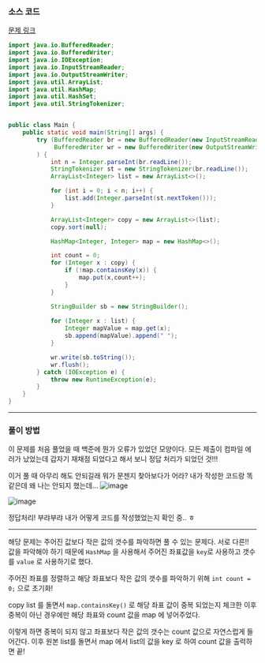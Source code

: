 ### 소스 코드

[문제 링크](https://www.acmicpc.net/problem/18870)

```java
import java.io.BufferedReader;
import java.io.BufferedWriter;
import java.io.IOException;
import java.io.InputStreamReader;
import java.io.OutputStreamWriter;
import java.util.ArrayList;
import java.util.HashMap;
import java.util.HashSet;
import java.util.StringTokenizer;


public class Main {
    public static void main(String[] args) {
        try (BufferedReader br = new BufferedReader(new InputStreamReader(System.in));
             BufferedWriter wr = new BufferedWriter(new OutputStreamWriter(System.out))
        ) {
            int n = Integer.parseInt(br.readLine());
            StringTokenizer st = new StringTokenizer(br.readLine());
            ArrayList<Integer> list = new ArrayList<>();

            for (int i = 0; i < n; i++) {
                list.add(Integer.parseInt(st.nextToken()));
            }

            ArrayList<Integer> copy = new ArrayList<>(list);
            copy.sort(null);

            HashMap<Integer, Integer> map = new HashMap<>();

            int count = 0;
            for (Integer x : copy) {
                if (!map.containsKey(x)) {
                    map.put(x,count++);
                }
            }

            StringBuilder sb = new StringBuilder();
            
            for (Integer x : list) {
                Integer mapValue = map.get(x);
                sb.append(mapValue).append(" ");
            }

            wr.write(sb.toString());
            wr.flush();
        } catch (IOException e) {
            throw new RuntimeException(e);
        }
    }
}
```

---

### 풀이 방법

이 문제를 처음 풀었을 때 백준에 뭔가 오류가 있었던 모양이다. 모든 제출이 컴파일 에러가 났었는데 갑자기 재채점 되었다고 해서 보니 정답 처리가 되었던 것!!!

이거 풀 때 아무리 해도 안되길래 뭐가 문젠지 찾아보다가 어라? 내가 작성한 코드랑 똑같은데 왜 나는 안되지 했는데...
![image](https://github.com/user-attachments/assets/bce9cdd7-2f00-4c63-afdc-f2d26ced53b5)

![image](https://github.com/user-attachments/assets/b7de3c60-a3ae-495f-b8cd-6651ff005e34)

정답처리! 부랴부랴 내가 어떻게 코드를 작성했었는지 확인 중.. ㅎ

---

해당 문제는 주어진 값보다 작은 값의 갯수를 파악하면 풀 수 있는 문제다. 서로 다른!! 값을 파악해야 하기 때문에 `HashMap` 을 사용해서 주어진 좌표값을 `key`로 사용하고 갯수를 `value` 로 사용하기로 했다.

주어진 좌표를 정렬하고 해당 좌표보다 작은 값의 갯수를 파악하기 위해 `int count = 0;` 으로 초기화! 

copy list 를 돌면서 `map.containsKey()` 로 해당 좌표 값이 중복 되었는지 체크한 이후 중복이 아닌 경우에만 해당 좌표와 count 값을 map 에 넣어주었다.

이렇게 하면 중복이 되지 않고 좌표보다 작은 값의 갯수는 count 값으로 자연스럽게 들어간다. 이후 원본 list를 돌면서 map 에서 list의 값을 key 로 하여 count 값을 출력하면 끝!
